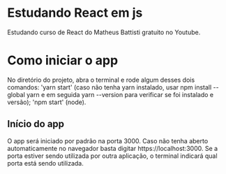 # Estudando React em js

Estudando curso de React do Matheus Battisti gratuito no Youtube.

# Como iniciar o app

 No diretório do projeto, abra o terminal e rode algum desses dois comandos:
    'yarn start' (caso não tenha yarn instalado, usar npm install --global yarn e em seguida yarn --version para verificar se foi instalado e versão);
    'npm start' (node).

## Início do app

O app será iniciado por padrão na porta 3000. Caso não tenha aberto automaticamente no navegador basta digitar https://localhost:3000. Se a porta estiver sendo utilizada por outra aplicação, o terminal indicará qual porta está sendo utilizada.